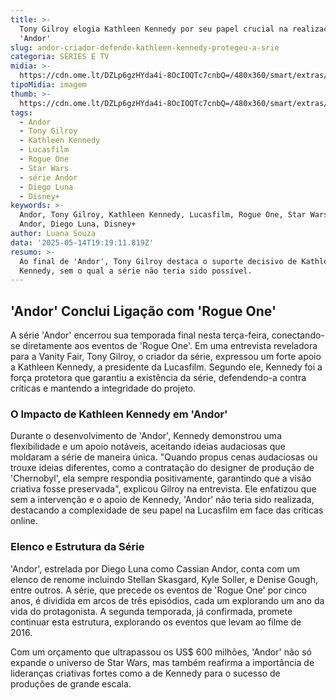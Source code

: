 ```yaml
---
title: >-
  Tony Gilroy elogia Kathleen Kennedy por seu papel crucial na realização de
  'Andor'
slug: andor-criador-defende-kathleen-kennedy-protegeu-a-srie
categoria: SÉRIES E TV
midia: >-
  https://cdn.ome.lt/DZLp6gzHYda4i-8OcIOQTc7cnbQ=/480x360/smart/extras/conteudos/andor_1xuSsKt.jpg
tipoMidia: imagem
thumb: >-
  https://cdn.ome.lt/DZLp6gzHYda4i-8OcIOQTc7cnbQ=/480x360/smart/extras/conteudos/andor_1xuSsKt.jpg
tags:
  - Andor
  - Tony Gilroy
  - Kathleen Kennedy
  - Lucasfilm
  - Rogue One
  - Star Wars
  - série Andor
  - Diego Luna
  - Disney+
keywords: >-
  Andor, Tony Gilroy, Kathleen Kennedy, Lucasfilm, Rogue One, Star Wars, série
  Andor, Diego Luna, Disney+
author: Luana Souza
data: '2025-05-14T19:19:11.819Z'
resumo: >-
  Ao final de 'Andor', Tony Gilroy destaca o suporte decisivo de Kathleen
  Kennedy, sem o qual a série não teria sido possível.
---
```


## 'Andor' Conclui Ligação com 'Rogue One'

A série 'Andor' encerrou sua temporada final nesta terça-feira, conectando-se diretamente aos eventos de 'Rogue One'. Em uma entrevista reveladora para a Vanity Fair, Tony Gilroy, o criador da série, expressou um forte apoio a Kathleen Kennedy, a presidente da Lucasfilm. Segundo ele, Kennedy foi a força protetora que garantiu a existência da série, defendendo-a contra críticas e mantendo a integridade do projeto.

### O Impacto de Kathleen Kennedy em 'Andor'

Durante o desenvolvimento de 'Andor', Kennedy demonstrou uma flexibilidade e um apoio notáveis, aceitando ideias audaciosas que moldaram a série de maneira única. "Quando propus cenas audaciosas ou trouxe ideias diferentes, como a contratação do designer de produção de 'Chernobyl', ela sempre respondia positivamente, garantindo que a visão criativa fosse preservada", explicou Gilroy na entrevista. Ele enfatizou que sem a intervenção e o apoio de Kennedy, 'Andor' não teria sido realizada, destacando a complexidade de seu papel na Lucasfilm em face das críticas online.

### Elenco e Estrutura da Série

'Andor', estrelada por Diego Luna como Cassian Andor, conta com um elenco de renome incluindo Stellan Skasgard, Kyle Soller, e Denise Gough, entre outros. A série, que precede os eventos de 'Rogue One' por cinco anos, é dividida em arcos de três episódios, cada um explorando um ano da vida do protagonista. A segunda temporada, já confirmada, promete continuar esta estrutura, explorando os eventos que levam ao filme de 2016.

Com um orçamento que ultrapassou os US$ 600 milhões, 'Andor' não só expande o universo de Star Wars, mas também reafirma a importância de lideranças criativas fortes como a de Kennedy para o sucesso de produções de grande escala.
